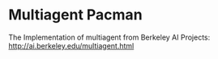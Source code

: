 # Multiagent Pacman

The Implementation of multiagent from Berkeley AI Projects: http://ai.berkeley.edu/multiagent.html
